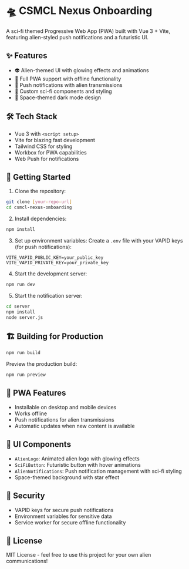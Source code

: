 # 🛸 CSMCL Nexus Onboarding

A sci-fi themed Progressive Web App (PWA) built with Vue 3 + Vite, featuring alien-styled push notifications and a futuristic UI.

## ✨ Features

- 👽 Alien-themed UI with glowing effects and animations
- 🚀 Full PWA support with offline functionality
- 📡 Push notifications with alien transmissions
- 🎨 Custom sci-fi components and styling
- 🌌 Space-themed dark mode design

## 🛠️ Tech Stack

- Vue 3 with `<script setup>`
- Vite for blazing fast development
- Tailwind CSS for styling
- Workbox for PWA capabilities
- Web Push for notifications

## 🚀 Getting Started

1. Clone the repository:
```bash
git clone [your-repo-url]
cd csmcl-nexus-omboarding
```

2. Install dependencies:
```bash
npm install
```

3. Set up environment variables:
Create a `.env` file with your VAPID keys (for push notifications):
```env
VITE_VAPID_PUBLIC_KEY=your_public_key
VITE_VAPID_PRIVATE_KEY=your_private_key
```

4. Start the development server:
```bash
npm run dev
```

5. Start the notification server:
```bash
cd server
npm install
node server.js
```

## 🏗️ Building for Production

```bash
npm run build
```

Preview the production build:
```bash
npm run preview
```

## 📱 PWA Features

- Installable on desktop and mobile devices
- Works offline
- Push notifications for alien transmissions
- Automatic updates when new content is available

## 🎨 UI Components

- `AlienLogo`: Animated alien logo with glowing effects
- `SciFiButton`: Futuristic button with hover animations
- `AlienNotifications`: Push notification management with sci-fi styling
- Space-themed background with star effect

## 🔐 Security

- VAPID keys for secure push notifications
- Environment variables for sensitive data
- Service worker for secure offline functionality

## 📄 License

MIT License - feel free to use this project for your own alien communications!
